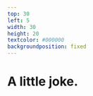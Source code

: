 ```yaml
---
top: 30
left: 5
width: 30
height: 20
textcolor: #000000
backgroundposition: fixed
---
```

# A little joke.
